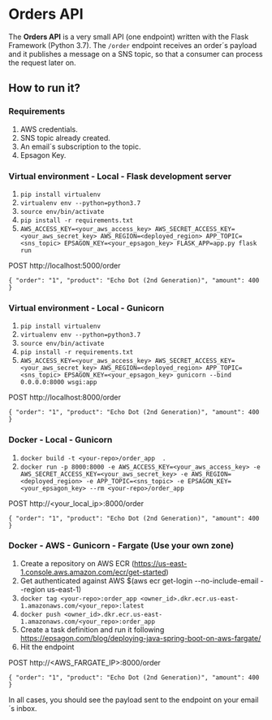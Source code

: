 # Orders API

The **Orders API** is a very small API (one endpoint) written with the Flask Framework (Python 3.7). The `/order` endpoint receives an order´s payload and it publishes a message on a SNS topic, so that a consumer can process the request later on.

## How to run it?

### Requirements

1. AWS credentials.
2. SNS topic already created.
3. An email´s subscription to the topic.
4. Epsagon Key.

### Virtual environment - Local - Flask development server

1. `pip install virtualenv`
2. `virtualenv env --python=python3.7`
3. `source env/bin/activate`
4. `pip install -r requirements.txt`
5. `AWS_ACCESS_KEY=<your_aws_access_key> AWS_SECRET_ACCESS_KEY=<your_aws_secret_key> AWS_REGION=<deployed_region> APP_TOPIC=<sns_topic> EPSAGON_KEY=<your_epsagon_key> FLASK_APP=app.py flask run`

POST http://localhost:5000/order

`
{
 "order": "1",
 "product": "Echo Dot (2nd Generation)",
 "amount": 400
}
`
### Virtual environment - Local - Gunicorn

1. `pip install virtualenv`
2. `virtualenv env --python=python3.7`
3. `source env/bin/activate`
4. `pip install -r requirements.txt`
5. `AWS_ACCESS_KEY=<your_aws_access_key> AWS_SECRET_ACCESS_KEY=<your_aws_secret_key> AWS_REGION=<deployed_region> APP_TOPIC=<sns_topic> EPSAGON_KEY=<your_epsagon_key> gunicorn --bind 0.0.0.0:8000 wsgi:app`

POST http://localhost:8000/order

`
{
 "order": "1",
 "product": "Echo Dot (2nd Generation)",
 "amount": 400
}
`
### Docker - Local - Gunicorn

1. `docker build -t <your-repo>/order_app  .`
2. `docker run -p 8000:8000 -e AWS_ACCESS_KEY=<your_aws_access_key> -e AWS_SECRET_ACCESS_KEY=<your_aws_secret_key> -e AWS_REGION=<deployed_region> -e APP_TOPIC=<sns_topic> -e EPSAGON_KEY=<your_epsagon_key> --rm <your-repo>/order_app`

POST http://<your_local_ip>:8000/order

`
{
 "order": "1",
 "product": "Echo Dot (2nd Generation)",
 "amount": 400
}
`

### Docker - AWS - Gunicorn - Fargate (Use your own zone)

1. Create a repository on AWS ECR (https://us-east-1.console.aws.amazon.com/ecr/get-started)
2. Get authenticated against AWS $(aws ecr get-login --no-include-email --region us-east-1)
3. `docker tag <your-repo>:order_app <owner_id>.dkr.ecr.us-east-1.amazonaws.com/<your_repo>:latest`
4. `docker push <owner_id>.dkr.ecr.us-east-1.amazonaws.com/<your_repo>:order_app`
5. Create a task definition and run it following https://epsagon.com/blog/deploying-java-spring-boot-on-aws-fargate/
6. Hit the endpoint

POST http://<AWS_FARGATE_IP>:8000/order

`
{
 "order": "1",
 "product": "Echo Dot (2nd Generation)",
 "amount": 400
}
`

In all cases, you should see the payload sent to the endpoint on your email´s inbox.
